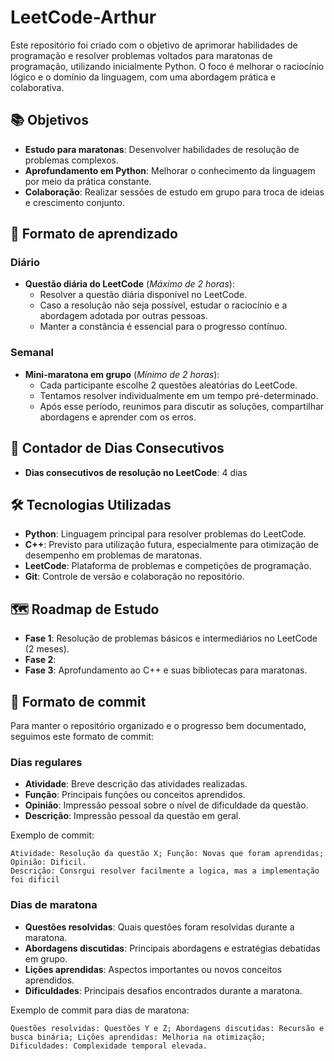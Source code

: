 # LeetCode-Arthur

Este repositório foi criado com o objetivo de aprimorar habilidades de programação e resolver problemas voltados para maratonas de programação, utilizando inicialmente Python. O foco é melhorar o raciocínio lógico e o domínio da linguagem, com uma abordagem prática e colaborativa.

## 📚 Objetivos
- **Estudo para maratonas**: Desenvolver habilidades de resolução de problemas complexos.
- **Aprofundamento em Python**: Melhorar o conhecimento da linguagem por meio da prática constante.
- **Colaboração**: Realizar sessões de estudo em grupo para troca de ideias e crescimento conjunto.

## 🚀 Formato de aprendizado

### Diário
- **Questão diária do LeetCode** (*Máximo de 2 horas*):
  - Resolver a questão diária disponível no LeetCode.
  - Caso a resolução não seja possível, estudar o raciocínio e a abordagem adotada por outras pessoas.
  - Manter a constância é essencial para o progresso contínuo.

### Semanal
- **Mini-maratona em grupo** (*Mínimo de 2 horas*):
  - Cada participante escolhe 2 questões aleatórias do LeetCode.
  - Tentamos resolver individualmente em um tempo pré-determinado.
  - Após esse período, reunimos para discutir as soluções, compartilhar abordagens e aprender com os erros.

## 📅 Contador de Dias Consecutivos
- **Dias consecutivos de resolução no LeetCode**: 4 dias

## 🛠️ Tecnologias Utilizadas
- **Python**: Linguagem principal para resolver problemas do LeetCode.
- **C++**: Previsto para utilização futura, especialmente para otimização de desempenho em problemas de maratonas.
- **LeetCode**: Plataforma de problemas e competições de programação.
- **Git**: Controle de versão e colaboração no repositório.

## 🗺️ Roadmap de Estudo
- **Fase 1**: Resolução de problemas básicos e intermediários no LeetCode (2 meses).
- **Fase 2**: 
- **Fase 3**: Aprofundamento ao C++ e suas bibliotecas para maratonas.

## 📝 Formato de commit
Para manter o repositório organizado e o progresso bem documentado, seguimos este formato de commit:

### Dias regulares

- **Atividade**: Breve descrição das atividades realizadas.
- **Função**: Principais funções ou conceitos aprendidos.
- **Opinião**: Impressão pessoal sobre o nível de dificuldade da questão.
- **Descrição**: Impressão pessoal da questão em geral.

Exemplo de commit:

```
Atividade: Resolução da questão X; Função: Novas que foram aprendidas; Opinião: Dificil.
Descrição: Consrgui resolver facilmente a logica, mas a implementação foi dificil
```

### Dias de maratona

- **Questões resolvidas**: Quais questões foram resolvidas durante a maratona.
- **Abordagens discutidas**: Principais abordagens e estratégias debatidas em grupo.
- **Lições aprendidas**: Aspectos importantes ou novos conceitos aprendidos.
- **Dificuldades**: Principais desafios encontrados durante a maratona.

Exemplo de commit para dias de maratona:

```
Questões resolvidas: Questões Y e Z; Abordagens discutidas: Recursão e busca binária; Lições aprendidas: Melhoria na otimização; Dificuldades: Complexidade temporal elevada.
```
